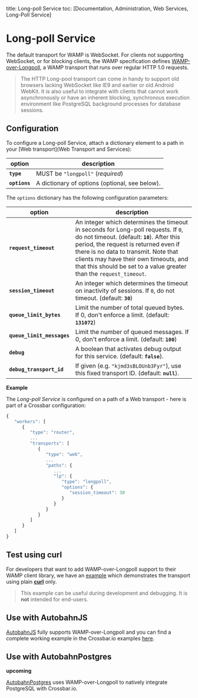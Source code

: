 title: Long-poll Service
toc: [Documentation, Administration, Web Services, Long-Poll Service]

# Long-poll Service

The default transport for WAMP is WebSocket. For clients not supporting WebSocket, or for blocking clients, the WAMP specification defines [WAMP-over-Longpoll](https://github.com/wamp-proto/wamp-proto/blob/master/rfc/text/advanced/ap_transport_http_longpoll.md), a WAMP transport that runs over regular HTTP 1.0 requests.

> The HTTP Long-pool transport can come in handy to support old browsers lacking WebSocket like IE9 and earlier or old Android WebKit. It is also useful to integrate with clients that cannot work asynchronously or have an inherent blocking, synchronous execution environment like PostgreSQL background processes for database sessions.


## Configuration

To configure a Long-poll Service, attach a dictionary element to a path in your [Web transport](Web Transport and Services):

option | description
---|---
**`type`** | MUST be `"longpoll"` (*required*)
**`options`** | A dictionary of options (optional, see below).

The `options` dictionary has the following configuration parameters:

option | description
---|---
**`request_timeout`** | An integer which determines the timeout in seconds for Long-poll requests. If `0`, do not timeout. (default: **`10`**). After this period, the request is returned even if there is no data to transmit. Note that clients may have their own timeouts, and that this should be set to a value greater than the `request_timeout`.
**`session_timeout`** | An integer which determines the timeout on inactivity of sessions. If `0`, do not timeout. (default: **`30`**)
**`queue_limit_bytes`** | Limit the number of total queued bytes. If 0, don't enforce a limit. (default: **`131072`**)
**`queue_limit_messages`** | Limit the number of queued messages. If 0, don't enforce a limit. (default: **`100`**)
**`debug`** | A boolean that activates debug output for this service. (default: **`false`**).
**`debug_transport_id`** | If given (e.g. `"kjmd3sBLOUnb3Fyr"`), use this fixed transport ID. (default: **`null`**).


**Example**

The *Long-poll Service* is configured on a path of a Web transport - here is part of a Crossbar configuration:

```javascript
{
   "workers": [
      {
         "type": "router",
         ...
         "transports": [
            {
               "type": "web",
               ...
               "paths": {
                  ...
                  "lp": {
                     "type": "longpoll",
                     "options": {
                        "session_timeout": 30
                     }
                  }
               }
            }
         ]
      }
   ]
}
```

## Test using curl

For developers that want to add WAMP-over-Longpoll support to their WAMP client library, we have an [example](https://github.com/crossbario/crossbarexamples/tree/master/longpoll_curl) which demonstrates the transport using plain **[curl](https://curl.haxx.se/)** only.

> This example can be useful during development and debugging. It is **not** intended for end-users.


## Use with AutobahnJS

[AutobahnJS](https://github.com/crossbario/autobahn-js) fully supports WAMP-over-Longpoll and you can find a complete working example in the Crossbar.io examples [here](https://github.com/crossbario/crossbarexamples/tree/master/longpoll).


## Use with AutobahnPostgres

**upcoming**

[AutobahnPostgres](https://github.com/crossbario/autobahn-postgres) uses WAMP-over-Longpoll to natively integrate PostgreSQL with Crossbar.io.
